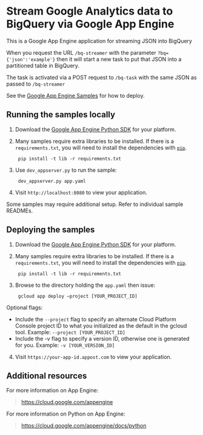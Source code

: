 # Stream Google Analytics data to BigQuery via Google App Engine

This is a Google App Engine application for streaming JSON into BigQuery

When you request the URL `/bq-streamer` with the parameter `?bq={'json':'example'}` then it will start a new task to put that JSON into a partitioned table in BigQuery.

The task is activated via a POST request to `/bq-task` with the same JSON as passed to `/bq-streamer`

See the [Google App Engine Samples](https://github.com/MarkEdmondson1234/python-docs-samples/tree/master/appengine/standard) for how to deploy.

## Running the samples locally

1. Download the [Google App Engine Python SDK](https://cloud.google.com/appengine/downloads) for your platform.
2. Many samples require extra libraries to be installed. If there is a `requirements.txt`, you will need to install the dependencies with [`pip`](pip.readthedocs.org).

        pip install -t lib -r requirements.txt

3. Use `dev_appserver.py` to run the sample:

        dev_appserver.py app.yaml

4. Visit `http://localhost:8080` to view your application.

Some samples may require additional setup. Refer to individual sample READMEs.

## Deploying the samples

1. Download the [Google App Engine Python SDK](https://cloud.google.com/appengine/downloads) for your platform.
2. Many samples require extra libraries to be installed. If there is a `requirements.txt`, you will need to install the dependencies with [`pip`](pip.readthedocs.org).

        pip install -t lib -r requirements.txt

3. Browse to the directory holding the `app.yaml` then issue:

        gcloud app deploy —project [YOUR_PROJECT_ID]

Optional flags:

* Include the `--project` flag to specify an alternate Cloud Platform Console project ID to what you initialized as the default in the gcloud tool. Example: `--project [YOUR_PROJECT_ID]`
* Include the -v flag to specify a version ID, otherwise one is generated for you. Example: `-v [YOUR_VERSION_ID]`

4. Visit `https://your-app-id.appost.com` to view your application.

## Additional resources

For more information on App Engine:

> https://cloud.google.com/appengine

For more information on Python on App Engine:

> https://cloud.google.com/appengine/docs/python